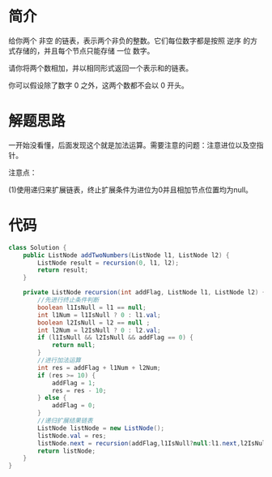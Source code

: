 # 简介

给你两个 非空 的链表，表示两个非负的整数。它们每位数字都是按照 逆序 的方式存储的，并且每个节点只能存储 一位 数字。

请你将两个数相加，并以相同形式返回一个表示和的链表。

你可以假设除了数字 0 之外，这两个数都不会以 0 开头。


# 解题思路

一开始没看懂，后面发现这个就是加法运算。需要注意的问题：注意进位以及空指针。

注意点：

(1)使用递归来扩展链表，终止扩展条件为进位为0并且相加节点位置均为null。


# 代码

```java
class Solution {
    public ListNode addTwoNumbers(ListNode l1, ListNode l2) {
        ListNode result = recursion(0, l1, l2);
        return result;
    }

    private ListNode recursion(int addFlag, ListNode l1, ListNode l2) {
        //先进行终止条件判断
        boolean l1IsNull = l1 == null;
        int l1Num = l1IsNull ? 0 : l1.val;
        boolean l2IsNull = l2 == null ;
        int l2Num = l2IsNull ? 0 : l2.val;
        if (l1IsNull && l2IsNull && addFlag == 0) {
            return null;
        }
        //进行加法运算
        int res = addFlag + l1Num + l2Num;
        if (res >= 10) {
            addFlag = 1;
            res = res - 10;
        } else {
            addFlag = 0;
        }
        //递归扩展结果链表
        ListNode listNode = new ListNode();
        listNode.val = res;
        listNode.next = recursion(addFlag,l1IsNull?null:l1.next,l2IsNull?null:l2.next);
        return listNode;
    }
}
```